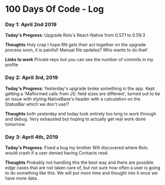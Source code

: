 # 100 Days Of Code - Log

### Day 1: April 2nd 2019

**Today's Progress**: Upgrade Rolo's React-Native from 0.57.1 to 0.59.3

**Thoughts** Holy crap I hope RN gets their act together on the upgrade process soon, it is painful! Manual file updates? Who wants to do that!

**Links to work** Private repo but you can see the number of commits in my profile

### Day 2: April 3rd, 2019

**Today's Progress**: Yesterday's upgrade broke something in the app. Kept getting a 'Malformed calls from JS: field sizes are different', turned out to be an issue with styling NativeBase's header with a calculation on the StatusBar which we don't use!?

**Thoughts** both yesterday and today took entirely too long to work through and debug. Very exhausted but hoping to actually get real work done tomorrow.

### Day 3: April 4th, 2019

**Today's Progress**: Fixed a bug my brother Will discovered where Rolo would crash if a user denied having Contacts read.

**Thoughts** Probably not handling this the best way and there are possible edge cases that are not taken care of, but not sure how often a user is going to do something like this. We will put more time and thought into it once we have more data.
